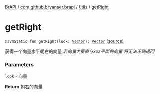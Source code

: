 [BrAPI](../../index.md) / [com.github.bryanser.brapi](../index.md) / [Utils](index.md) / [getRight](./get-right.md)

# getRight

`@JvmStatic fun getRight(look: `[`Vector`](https://hub.spigotmc.org/javadocs/spigot/org/bukkit/util/Vector.html)`): `[`Vector`](https://hub.spigotmc.org/javadocs/spigot/org/bukkit/util/Vector.html) [(source)](https://github.com/BryanSer/BrAPI/blob/ver-kotlin/src/main/kotlin/com/github/bryanser/brapi/Utils.kt#L237)

获得一个向量水平朝右的向量
*若向量为垂直与xoz平面的向量 将无法正确返回*

### Parameters

`look` - 向量

**Return**
朝右的向量

